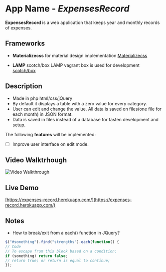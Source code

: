 # App Name - *ExpensesRecord*

**ExpensesRecord** is a web application that keeps year and monthly records of
expenses.

## Frameworks

* **Materializecss** for material design implementation [Materializecss](https://materializecss.com/)

* **LAMP** scotch/box LAMP vagrant box is used for development [scotch/box](https://app.vagrantup.com/scotch/boxes/box)


## Description

* Made in php html/css/jQuery
* By default it displays a table with a zero value for every category.
* User can edit and change the value. All data is saved on files(one file for each month) in  JSON format.
* Data is saved in files instead of a database for fasten development and setup.


The following **features** will be implemented:

- [ ] Improve user interface on edit mode.


## Video Walktrhough

<img src='https://i.imgur.com/iAz5uEe.gif' title='video walkthrough' width='' alt='Video Walkthrough'/>

## Live Demo

[https://expenses-record.herokuapp.com/](https://expenses-record.herokuapp.com/)
## Notes

- How to break/exit from a each() function in JQuery?
``` javascript
$("#something").find("strengths").each(function() {
// Code
// To escape from this block based on a condition:
if (something) return false;
// return true; or return is equal to continue;
});
```
